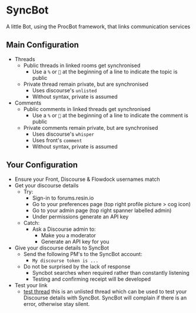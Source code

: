 ---
---
# SyncBot

A little Bot, using the ProcBot framework, that links communication services

## Main Configuration

* Threads
  * Public threads in linked rooms get synchronised
    * Use a `%` or `💬` at the beginning of a line to indicate the topic is public
  * Private thread remain private, but are synchronised
    * Uses discourse's `unlisted`
    * Without syntax, private is assumed
* Comments
  * Public comments in linked threads get synchronised
    * Use a `%` or `💬` at the beginning of a line to indicate the comment is public
  * Private comments remain private, but are synchronised
    * Uses discourse's `whisper`
    * Uses front's `comment`
    * Without syntax, private is assumed

## Your Configuration

* Ensure your Front, Discourse & Flowdock usernames match
* Get your discourse details
  * Try:
    * Sign-in to forums.resin.io
    * Go to your preferences page (top right profile picture > cog icon)
    * Go to your admin page (top right spanner labelled admin)
    * Under permissions generate an API key
  * Catch:
    * Ask a Discourse admin to:
      * Make you a moderator
      * Generate an API key for you
* Give your discourse details to SyncBot
  * Send the following PM's to the SyncBot account:
    * `My discourse token is ...`
  * Do not be surprised by the lack of response
    * Syncbot searches when required rather than constantly listening
    * Testing and confirming receipt will be developed
* Test your link
  * [test thread](https://www.flowdock.com/app/rulemotion/user_happiness/threads/XY9ykgPS8EFABsLL57aCXMRxf44) this is an unlisted thread which can be used to test your Discourse details with SyncBot. SyncBot will complain if there is an error, otherwise stay silent.
